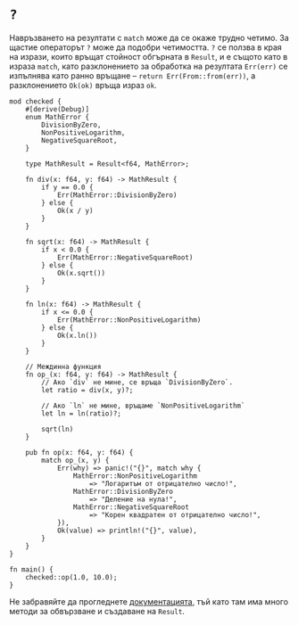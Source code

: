 # `?`

Навръзването на резултати с `match` може да се окаже трудно четимо. За щастие
операторът `?` може да подобри четимостта. `?` се ползва в края на изрази,
които връщат стойност обгърната в `Result`, и е същото като в израза `match`,
като разклонението за обработка на резултата `Err(err)` се изпълнява като ранно
връщане – `return Err(From::from(err))`, а разклонението `Ok(ok)` връща израз
`ok`.

```rust,editable,ignore,mdbook-runnable
mod checked {
    #[derive(Debug)]
    enum MathError {
        DivisionByZero,
        NonPositiveLogarithm,
        NegativeSquareRoot,
    }

    type MathResult = Result<f64, MathError>;

    fn div(x: f64, y: f64) -> MathResult {
        if y == 0.0 {
            Err(MathError::DivisionByZero)
        } else {
            Ok(x / y)
        }
    }

    fn sqrt(x: f64) -> MathResult {
        if x < 0.0 {
            Err(MathError::NegativeSquareRoot)
        } else {
            Ok(x.sqrt())
        }
    }

    fn ln(x: f64) -> MathResult {
        if x <= 0.0 {
            Err(MathError::NonPositiveLogarithm)
        } else {
            Ok(x.ln())
        }
    }

    // Междинна функция 
    fn op_(x: f64, y: f64) -> MathResult {
        // Ако `div` не мине, се връща `DivisionByZero`.
        let ratio = div(x, y)?;

        // Ако `ln` не мине, връщаме `NonPositiveLogarithm`
        let ln = ln(ratio)?;

        sqrt(ln)
    }

    pub fn op(x: f64, y: f64) {
        match op_(x, y) {
            Err(why) => panic!("{}", match why {
                MathError::NonPositiveLogarithm
                    => "Логаритъм от отрицателно число!",
                MathError::DivisionByZero
                    => "Деление на нула!",
                MathError::NegativeSquareRoot
                    => "Корен квадратен от отрицателно число!",
            }),
            Ok(value) => println!("{}", value),
        }
    }
}

fn main() {
    checked::op(1.0, 10.0);
}
```

Не забравяйте да прогледнете [документацията][docs], тъй като там има много
методи за обвързване и създаване на `Result`.

[docs]: https://doc.rust-lang.org/std/result/index.html
